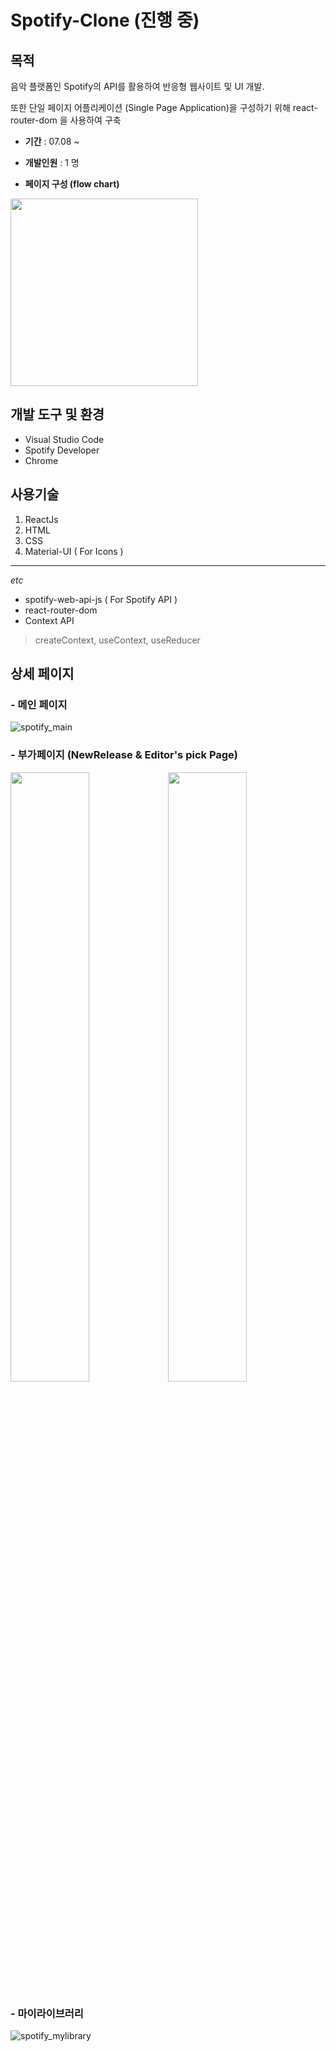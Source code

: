 # Spotify-Clone (진행 중)
## 목적
음악 플랫폼인 Spotify의 API를 활용하여 반응형 웹사이트 및 UI 개발.

또한 단일 페이지 어플리케이션 (Single Page Application)을 구성하기 위해 react-router-dom 을 사용하여 구축

- **기간** :
07.08 ~ 

- **개발인원** :
1 명

- **페이지 구성 (flow chart)** 
<img src="https://user-images.githubusercontent.com/56250064/128592719-9cabbf66-3dae-445c-9e73-f3f930416cc6.png" witdh="400" height="300">


## 개발 도구 및 환경
- Visual Studio Code
- Spotify Developer 
- Chrome

## 사용기술
1. ReactJs
2. HTML
3. CSS
4. Material-UI ( For Icons )

<hr/>

*etc* 
- spotify-web-api-js ( For Spotify API )
- react-router-dom
- Context API
> createContext, useContext, useReducer

## 상세 페이지
### - 메인 페이지
![spotify_main](https://user-images.githubusercontent.com/56250064/128592943-9312d6bb-13ca-42bf-8ce9-01ab617e3af6.png)

### - 부가페이지 (NewRelease & Editor's pick Page)
<img src="https://user-images.githubusercontent.com/56250064/128593087-ffcf322c-0d3c-47a6-9bf8-952761780388.png" width="50%"><img src="https://user-images.githubusercontent.com/56250064/128593089-bbc5e1d2-21b3-437c-a520-e54f4dd2a3d6.png" width="50%">

### - 마이라이브러리
![spotify_mylibrary](https://user-images.githubusercontent.com/56250064/129579788-513f28ba-3dbd-47b0-9977-667da8e7bdd0.png)
